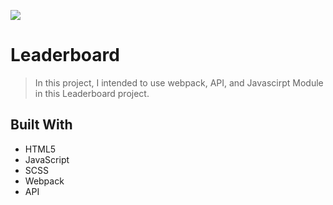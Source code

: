 ![](https://img.shields.io/badge/Microverse-blueviolet)

# Leaderboard

> In this project, I intended to use webpack, API, and Javascirpt Module in this Leaderboard project.

## Built With

- HTML5
- JavaScript
- SCSS
- Webpack
- API
